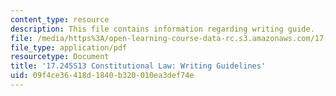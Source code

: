 ```yaml
---
content_type: resource
description: This file contains information regarding writing guide.
file: /media/https%3A/open-learning-course-data-rc.s3.amazonaws.com/17-245-constitutional-law-structures-of-power-and-individual-rights-spring-2013/09f4ce36418d1840b320010ea3def74e_MIT17_245S13_WritingGuide.pdf
file_type: application/pdf
resourcetype: Document
title: '17.245S13 Constitutional Law: Writing Guidelines'
uid: 09f4ce36-418d-1840-b320-010ea3def74e
---
```

